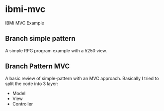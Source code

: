 # ibmi-mvc
IBMi MVC Example

## Branch simple pattern 
A simple RPG program example with a 5250 view. 

## Branch Pattern MVC 
A basic review of simple-pattern with an MVC approach. 
Basically I tried to split the code into 3 layer: 
- Model 
- View 
- Controller 
